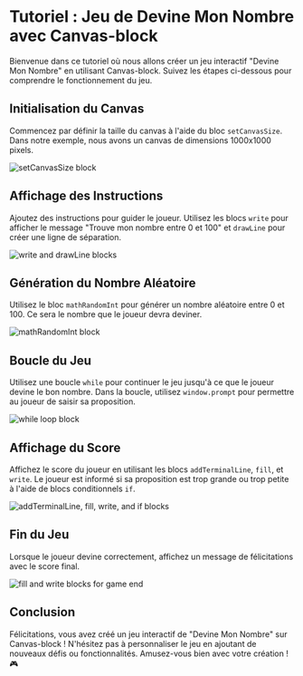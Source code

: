 # Tutoriel : Jeu de Devine Mon Nombre avec Canvas-block

Bienvenue dans ce tutoriel où nous allons créer un jeu interactif "Devine Mon Nombre" en utilisant Canvas-block. Suivez les étapes ci-dessous pour comprendre le fonctionnement du jeu.

## Initialisation du Canvas

Commencez par définir la taille du canvas à l'aide du bloc `setCanvasSize`. Dans notre exemple, nous avons un canvas de dimensions 1000x1000 pixels.

![setCanvasSize block](blocks/interface_guessnumber.png)

## Affichage des Instructions

Ajoutez des instructions pour guider le joueur. Utilisez les blocs `write` pour afficher le message "Trouve mon nombre entre 0 et 100" et `drawLine` pour créer une ligne de séparation.

![write and drawLine blocks](blocks/interface_guessnumber.png)

## Génération du Nombre Aléatoire

Utilisez le bloc `mathRandomInt` pour générer un nombre aléatoire entre 0 et 100. Ce sera le nombre que le joueur devra deviner.

![mathRandomInt block](blocks/random.png)

## Boucle du Jeu

Utilisez une boucle `while` pour continuer le jeu jusqu'à ce que le joueur devine le bon nombre. Dans la boucle, utilisez `window.prompt` pour permettre au joueur de saisir sa proposition.

![while loop block](blocks/loop_guessnumber.png)

## Affichage du Score

Affichez le score du joueur en utilisant les blocs `addTerminalLine`, `fill`, et `write`. Le joueur est informé si sa proposition est trop grande ou trop petite à l'aide de blocs conditionnels `if`.

![addTerminalLine, fill, write, and if blocks](blocks/addTerminalLine_fill_write_if.png)

## Fin du Jeu

Lorsque le joueur devine correctement, affichez un message de félicitations avec le score final.

![fill and write blocks for game end](blocks/score_guessnumber.png)

## Conclusion

Félicitations, vous avez créé un jeu interactif de "Devine Mon Nombre" sur Canvas-block ! N'hésitez pas à personnaliser le jeu en ajoutant de nouveaux défis ou fonctionnalités. Amusez-vous bien avec votre création ! 🎮